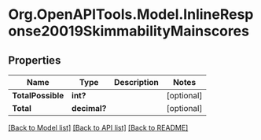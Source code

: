# Org.OpenAPITools.Model.InlineResponse20019SkimmabilityMainscores

## Properties

Name | Type | Description | Notes
------------ | ------------- | ------------- | -------------
**TotalPossible** | **int?** |  | [optional] 
**Total** | **decimal?** |  | [optional] 

[[Back to Model list]](../README.md#documentation-for-models) [[Back to API list]](../README.md#documentation-for-api-endpoints) [[Back to README]](../README.md)


